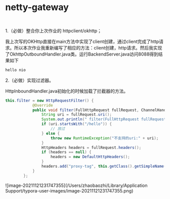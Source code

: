 # netty-gateway

```
   

```



1.（必做）整合你上次作业的 httpclient/okhttp；

我上次写的OKHttp直接在main方法中实现了client创建，通过client完成了http请求。所以本次作业我重新编写了相应的方法：client创建，http请求。然后我实现了OkhttpOutboundHandler.java类。运行BackendServer.java访问8088得到结果如下

```java
hello nio
```



2.（必做）实现过滤器。

HttpInboundHandler.java初始化的时候加载了拦截器的方法。

``````java
this.filter = new HttpRequestFilter() {
            @Override
            public void filter(FullHttpRequest fullRequest, ChannelHandlerContext ctx) {
                String uri = fullRequest.uri();
                System.out.println(" filter(FullHttpRequest fullRequest, ChannelHandlerContext ctx)接收到的请求,url: " + uri);
                if (uri.startsWith("/hello")) {
                    // 放过
                } else {
                    throw new RuntimeException("不支持的uri:" + uri);
                }
                HttpHeaders headers = fullRequest.headers();
                if (headers == null) {
                    headers = new DefaultHttpHeaders();
                }
                headers.add("proxy-tag", this.getClass().getSimpleName());
            }
        };
``````



![image-20211121231747355](/Users/zhaobaozhi/Library/Application Support/typora-user-images/image-20211121231747355.png)